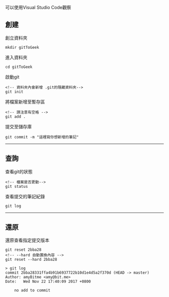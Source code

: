 可以使用Visual Studio Code觀察
## 創建 
創立資料夾
```
mkdir gitToGeek
```

進入資料夾
```
cd gitToGeek
```

啟動git
```
<!-- 資料夾內會新增 .git的隱藏資料夾-->
git init
```

將檔案新增至暫存區
```
<!-- 請注意有空格 -->
git add .
```

提交至儲存庫
```
git commit -m "這裡寫你想新增的筆記"
```

---
## 查詢
查看git的狀態
```
<!-- 檔案是否更動-->
git status
```
查看提交的筆記紀錄
```
git log
```
---

## 還原

還原查看指定提交版本
```
git reset 2bba28
<!-- --hard 自動置換內容 -->
git reset --hard 2bba28
```

```
> git log
commit 2bba28331ffa4b91b6937722b10d1e4d5a2f370d (HEAD -> master)
Author: amyBitme <amy@bit.me>
Date:   Wed Nov 22 17:40:09 2017 +0800

    no add to commit

```
